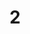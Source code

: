---
basin: 'No'
cudn: true
floor: Ground
grade: 2
images:
- /room_database/images/ec/ec2_1.jpg
- /room_database/images/ec/ec2_2.jpg
- /room_database/images/ec/ec2_3.jpg
living_room: 'No'
location: East Court
name: '2'
network: Wired and Wireless
title: '2'
---